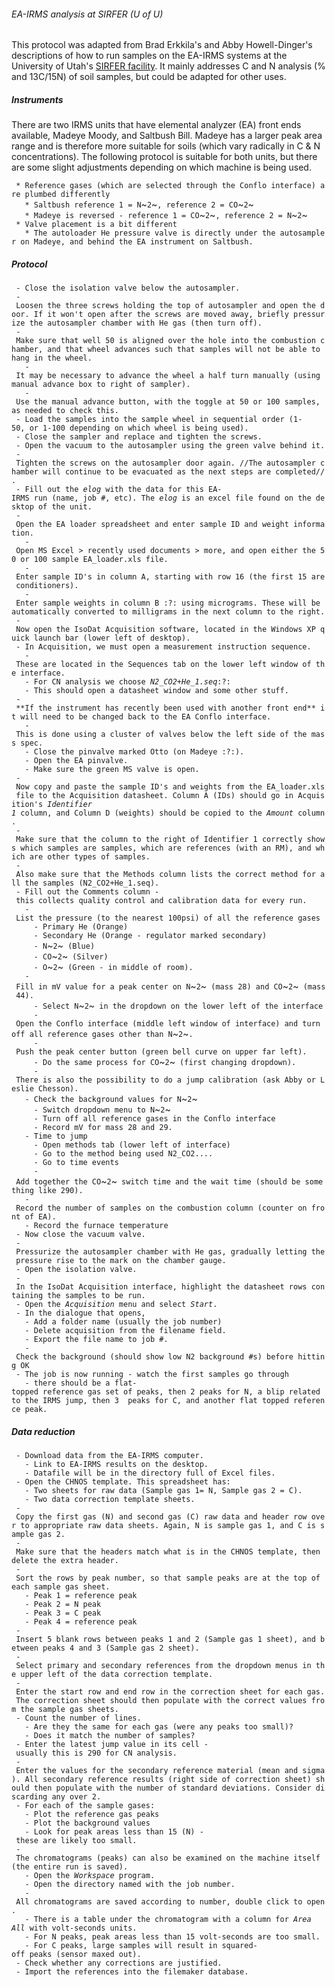 ###### EA-IRMS analysis at SIRFER (U of U)

This protocol was adapted from Brad Erkkila's and Abby Howell-Dinger's
descriptions of how to run samples on the EA-IRMS systems at the
University of Utah's [SIRFER
facility](http://sirfer.utah.edu "wikilink"). It mainly addresses C and
N analysis (% and 13C/15N) of soil samples, but could be adapted for
other uses.

##### Instruments

There are two IRMS units that have elemental analyzer (EA) front ends
available, Madeye Moody, and Saltbush Bill. Madeye has a larger peak
area range and is therefore more suitable for soils (which vary
radically in C & N concentrations). The following protocol is suitable
for both units, but there are some slight adjustments depending on which
machine is being used.

` * Reference gases (which are selected through the Conflo interface) are plumbed differently`\
`   * Saltbush reference 1 = N`~`2`~`, reference 2 = CO`~`2`~\
`   * Madeye is reversed - reference 1 = CO`~`2`~`, reference 2 = N`~`2`~\
` * Valve placement is a bit different`\
`   * The autoloader He pressure valve is directly under the autosampler on Madeye, and behind the EA instrument on Saltbush.`

##### Protocol

` - Close the isolation valve below the autosampler.`\
` - Loosen the three screws holding the top of autosampler and open the door. If it won't open after the screws are moved away, briefly pressurize the autosampler chamber with He gas (then turn off).`\
` - Make sure that well 50 is aligned over the hole into the combustion chamber, and that wheel advances such that samples will not be able to hang in the wheel.`\
`   - It may be necessary to advance the wheel a half turn manually (using manual advance box to right of sampler).`\
`   - Use the manual advance button, with the toggle at 50 or 100 samples, as needed to check this.`\
` - Load the samples into the sample wheel in sequential order (1-50, or 1-100 depending on which wheel is being used).`\
` - Close the sampler and replace and tighten the screws.`\
` - Open the vacuum to the autosampler using the green valve behind it.`\
` - Tighten the screws on the autosampler door again. //The autosampler chamber will continue to be evacuated as the next steps are completed//.`\
` - Fill out the `*`elog`*` with the data for this EA-IRMS run (name, job #, etc). The `*`elog`*` is an excel file found on the desktop of the unit.`\
` - Open the EA loader spreadsheet and enter sample ID and weight information.`\
`   - Open MS Excel > recently used documents > more, and open either the 50 or 100 sample EA_loader.xls file.`\
`   - Enter sample ID's in column A, starting with row 16 (the first 15 are conditioners).`\
`   - Enter sample weights in column B :?: using micrograms. These will be automatically converted to milligrams in the next column to the right.`\
` - Now open the IsoDat Acquisition software, located in the Windows XP quick launch bar (lower left of desktop).`\
` - In Acquisition, we must open a measurement instruction sequence.`\
`   - These are located in the Sequences tab on the lower left window of the interface.`\
`   - For CN analysis we choose `*`N2_CO2+He_1.seq`*`:?:`\
`   - This should open a datasheet window and some other stuff.`\
` - **If the instrument has recently been used with another front end** it will need to be changed back to the EA Conflo interface.`\
`   - This is done using a cluster of valves below the left side of the mass spec.`\
`   - Close the pinvalve marked Otto (on Madeye :?:).`\
`   - Open the EA pinvalve.`\
`   - Make sure the green MS valve is open.`\
` - Now copy and paste the sample ID's and weights from the EA_loader.xls file to the Acquisition datasheet. Column A (IDs) should go in Acquisition's `*`Identifier`
`1`*` column, and Column D (weights) should be copied to the `*`Amount`*` column.`\
` - Make sure that the column to the right of Identifier 1 correctly shows which samples are samples, which are references (with an RM), and which are other types of samples.`\
` - Also make sure that the Methods column lists the correct method for all the samples (N2_CO2+He_1.seq).`\
` - Fill out the Comments column - this collects quality control and calibration data for every run.`\
`   - List the pressure (to the nearest 100psi) of all the reference gases`\
`     - Primary He (Orange)`\
`     - Secondary He (Orange - regulator marked secondary)`\
`     - N`~`2`~` (Blue)`\
`     - CO`~`2`~` (Silver)`\
`     - O`~`2`~` (Green - in middle of room).`\
`   - Fill in mV value for a peak center on N`~`2`~` (mass 28) and CO`~`2`~` (mass 44).`\
`     - Select N`~`2`~` in the dropdown on the lower left of the interface`\
`     - Open the Conflo interface (middle left window of interface) and turn off all reference gases other than N`~`2`~`.`\
`     - Push the peak center button (green bell curve on upper far left).`\
`     - Do the same process for CO`~`2`~` (first changing dropdown).`\
`     - There is also the possibility to do a jump calibration (ask Abby or Leslie Chesson).`\
`   - Check the background values for N`~`2`~\
`     - Switch dropdown menu to N`~`2`~\
`     - Turn off all reference gases in the Conflo interface`\
`     - Record mV for mass 28 and 29.`\
`   - Time to jump`\
`     - Open methods tab (lower left of interface)`\
`     - Go to the method being used N2_CO2....`\
`     - Go to time events`\
`     - Add together the CO`~`2`~` switch time and the wait time (should be something like 290).`\
`   - Record the number of samples on the combustion column (counter on front of EA).`\
`   - Record the furnace temperature`\
` - Now close the vacuum valve.`\
` - Pressurize the autosampler chamber with He gas, gradually letting the pressure rise to the mark on the chamber gauge.`\
` - Open the isolation valve.`\
` - In the IsoDat Acquisition interface, highlight the datasheet rows containing the samples to be run.`\
` - Open the `*`Acquisition`*` menu and select `*`Start`*`.`\
` - In the dialogue that opens,`\
`   - Add a folder name (usually the job number)`\
`   - Delete acquisition from the filename field.`\
`   - Export the file name to job #.`\
`   - Check the background (should show low N2 background #s) before hitting OK`\
` - The job is now running - watch the first samples go through`\
`   - there should be a flat-topped reference gas set of peaks, then 2 peaks for N, a blip related to the IRMS jump, then 3  peaks for C, and another flat topped reference peak.`

##### Data reduction

` - Download data from the EA-IRMS computer.`\
`   - Link to EA-IRMS results on the desktop.`\
`   - Datafile will be in the directory full of Excel files.`\
` - Open the CHNOS template. This spreadsheet has:`\
`   - Two sheets for raw data (Sample gas 1= N, Sample gas 2 = C).`\
`   - Two data correction template sheets.`\
` - Copy the first gas (N) and second gas (C) raw data and header row over to appropriate raw data sheets. Again, N is sample gas 1, and C is sample gas 2.`\
` - Make sure that the headers match what is in the CHNOS template, then delete the extra header.`\
` - Sort the rows by peak number, so that sample peaks are at the top of each sample gas sheet.`\
`   - Peak 1 = reference peak`\
`   - Peak 2 = N peak`\
`   - Peak 3 = C peak`\
`   - Peak 4 = reference peak`\
` - Insert 5 blank rows between peaks 1 and 2 (Sample gas 1 sheet), and between peaks 4 and 3 (Sample gas 2 sheet).`\
` - Select primary and secondary references from the dropdown menus in the upper left of the data correction template.`\
` - Enter the start row and end row in the correction sheet for each gas. The correction sheet should then populate with the correct values from the sample gas sheets.`\
` - Count the number of lines.`\
`   - Are they the same for each gas (were any peaks too small)?`\
`   - Does it match the number of samples?`\
` - Enter the latest jump value in its cell - usually this is 290 for CN analysis.`\
` - Enter the values for the secondary reference material (mean and sigma). All secondary reference results (right side of correction sheet) should then populate with the number of standard deviations. Consider discarding any over 2.`\
` - For each of the sample gases:`\
`   - Plot the reference gas peaks`\
`   - Plot the background values`\
`   - Look for peak areas less than 15 (N) - these are likely too small.`\
` - The chromatograms (peaks) can also be examined on the machine itself (the entire run is saved).`\
`   - Open the `*`Workspace`*` program.`\
`   - Open the directory named with the job number.`\
`   - All chromatograms are saved according to number, double click to open.`\
`   - There is a table under the chromatogram with a column for `*`Area`
`All`*` with volt-seconds units.`\
`   - For N peaks, peak areas less than 15 volt-seconds are too small.`\
`   - For C peaks, large samples will result in squared-off peaks (sensor maxed out).`\
` - Check whether any corrections are justified.`\
` - Import the references into the filemaker database.`
